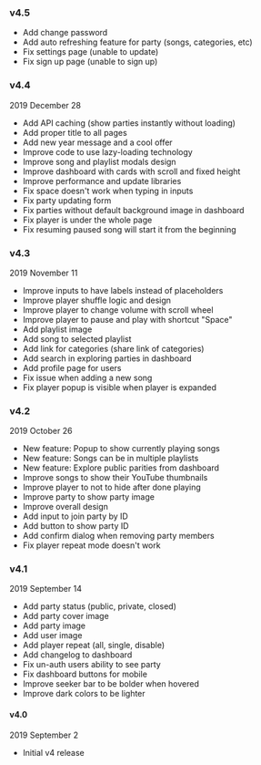 ### v4.5

- Add change password
- Add auto refreshing feature for party (songs, categories, etc)
- Fix settings page (unable to update)
- Fix sign up page (unable to sign up)


### v4.4

2019 December 28

- Add API caching (show parties instantly without loading)
- Add proper title to all pages
- Add new year message and a cool offer
- Improve code to use lazy-loading technology
- Improve song and playlist modals design
- Improve dashboard with cards with scroll and fixed height
- Improve performance and update libraries
- Fix space doesn't work when typing in inputs
- Fix party updating form
- Fix parties without default background image in dashboard
- Fix player is under the whole page
- Fix resuming paused song will start it from the beginning


### v4.3

2019 November 11

- Improve inputs to have labels instead of placeholders
- Improve player shuffle logic and design
- Improve player to change volume with scroll wheel
- Improve player to pause and play with shortcut "Space"
- Add playlist image
- Add song to selected playlist
- Add link for categories (share link of categories)
- Add search in exploring parties in dashboard
- Add profile page for users
- Fix issue when adding a new song
- Fix player popup is visible when player is expanded


### v4.2

2019 October 26

- New feature: Popup to show currently playing songs
- New feature: Songs can be in multiple playlists
- New feature: Explore public parities from dashboard
- Improve songs to show their YouTube thumbnails
- Improve player to not to hide after done playing
- Improve party to show party image
- Improve overall design
- Add input to join party by ID
- Add button to show party ID
- Add confirm dialog when removing party members
- Fix player repeat mode doesn't work


### v4.1

2019 September 14

- Add party status (public, private, closed)
- Add party cover image
- Add party image
- Add user image
- Add player repeat (all, single, disable)
- Add changelog to dashboard
- Fix un-auth users ability to see party
- Fix dashboard buttons for mobile
- Improve seeker bar to be bolder when hovered
- Improve dark colors to be lighter


#### v4.0

2019 September 2

- Initial v4 release
